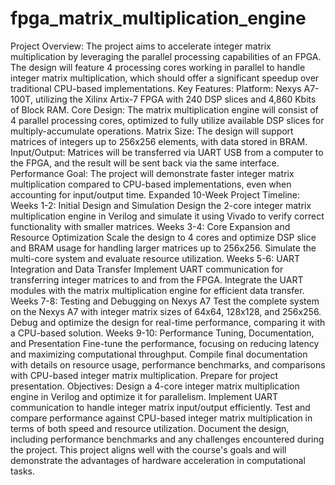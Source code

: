 # fpga_matrix_multiplication_engine

Project Overview:
The project aims to accelerate integer matrix multiplication by leveraging the parallel processing capabilities of an FPGA. The design will feature 4 processing cores working in parallel to handle integer matrix multiplication, which should offer a significant speedup over traditional CPU-based implementations.
Key Features:
Platform: Nexys A7-100T, utilizing the Xilinx Artix-7 FPGA with 240 DSP slices and 4,860 Kbits of Block RAM.
Core Design: The matrix multiplication engine will consist of 4 parallel processing cores, optimized to fully utilize available DSP slices for multiply-accumulate operations.
Matrix Size: The design will support matrices of integers up to 256x256 elements, with data stored in BRAM.
Input/Output: Matrices will be transferred via UART USB from a computer to the FPGA, and the result will be sent back via the same interface.
Performance Goal: The project will demonstrate faster integer matrix multiplication compared to CPU-based implementations, even when accounting for input/output time.
Expanded 10-Week Project Timeline:
Weeks 1-2: Initial Design and Simulation
Design the 2-core integer matrix multiplication engine in Verilog and simulate it using Vivado to verify correct functionality with smaller matrices.
Weeks 3-4: Core Expansion and Resource Optimization
Scale the design to 4 cores and optimize DSP slice and BRAM usage for handling larger matrices up to 256x256.
Simulate the multi-core system and evaluate resource utilization.
Weeks 5-6: UART Integration and Data Transfer
Implement UART communication for transferring integer matrices to and from the FPGA.
Integrate the UART modules with the matrix multiplication engine for efficient data transfer.
Weeks 7-8: Testing and Debugging on Nexys A7
Test the complete system on the Nexys A7 with integer matrix sizes of 64x64, 128x128, and 256x256.
Debug and optimize the design for real-time performance, comparing it with a CPU-based solution.
Weeks 9-10: Performance Tuning, Documentation, and Presentation
Fine-tune the performance, focusing on reducing latency and maximizing computational throughput.
Compile final documentation with details on resource usage, performance benchmarks, and comparisons with CPU-based integer matrix multiplication.
Prepare for project presentation.
Objectives:
Design a 4-core integer matrix multiplication engine in Verilog and optimize it for parallelism.
Implement UART communication to handle integer matrix input/output efficiently.
Test and compare performance against CPU-based integer matrix multiplication in terms of both speed and resource utilization.
Document the design, including performance benchmarks and any challenges encountered during the project.
This project aligns well with the course's goals and will demonstrate the advantages of hardware acceleration in computational tasks.
